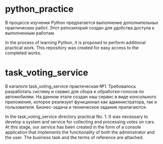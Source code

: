 # python_practice

В процессе изучения Python предлагается выполнение дополнительных практических 
работ. Этот репозиторий создан для удобства доступа к выполненным работам. 

In the process of learning Python, it is proposed to perform additional 
practical work. This repository was created for easy access to the completed 
works.


# task_voting_service

В каталоге task_voting_service практическая №1. Требовалось разработать 
систему и сервис для сбора и обработки голосов по автомобилям. На данном 
этапе создан наш сервис в виде консольного приложения, которое реализует 
функционал как администратора, так и пользователя. Бизнес-задача и техническое 
задание прилагаются.

In the task_voting_service directory practical No. 1. It was necessary to 
develop a system and service for collecting and processing votes on cars. At 
this stage, our service has been created in the form of a console application 
that implements the functionality of both the administrator and the user. The 
business task and the terms of reference are attached.
